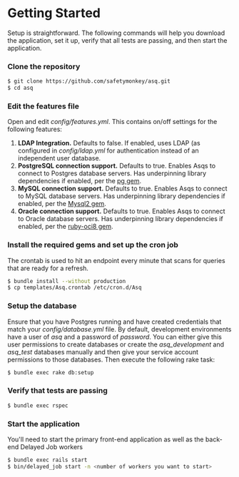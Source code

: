# Getting Started

Setup is straightforward. The following commands will help you download the application, set it up, verify that all tests are passing, and then start the application.

### Clone the repository
```sh
$ git clone https://github.com/safetymonkey/asq.git
$ cd asq
```
### Edit the features file
Open and edit _config/features.yml_. This contains on/off settings for the following features:
1. **LDAP Integration.** Defaults to false. If enabled, uses LDAP (as configured in _config/ldap.yml_ for authentication instead of an independent user database.
2. **PostgreSQL connection support.** Defaults to true. Enables Asqs to connect to Postgres database servers. Has underpinning library dependencies if enabled, per the [pg gem](https://bitbucket.org/ged/ruby-pg/wiki/Home).
3. **MySQL connection support.** Defaults to true. Enables Asqs to connect to MySQL database servers. Has underpinning library dependencies if enabled, per the [Mysql2 gem](https://github.com/brianmario/mysql2).
4. **Oracle connection support.** Defaults to true. Enables Asqs to connect to Oracle database servers. Has underpinning library dependencies if enabled, per the [ruby-oci8 gem](https://github.com/kubo/ruby-oci8).

### Install the required gems and set up the cron job
The crontab is used to hit an endpoint every minute that scans for queries that are ready for a refresh.
```sh
$ bundle install --without production
$ cp templates/Asq.crontab /etc/cron.d/Asq
```

### Setup the database
Ensure that you have Postgres running and have created credentials that match your _config/database.yml_ file. By default, development environments have a user of _asq_ and a password of _password_. You can either give this user permissions to create databases or create the _asq_development_ and _asq_test_ databases manually and then give your service account permissions to those databases. Then execute the following rake task:
```sh
$ bundle exec rake db:setup
```

### Verify that tests are passing
```sh
$ bundle exec rspec
```

### Start the application
You'll need to start the primary front-end application as well as the back-end Delayed Job workers
```sh
$ bundle exec rails start
$ bin/delayed_job start -n <number of workers you want to start>
```
